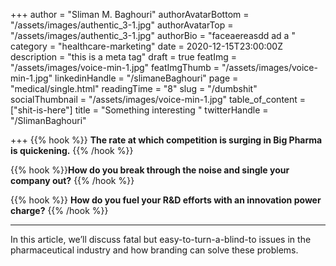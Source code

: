 +++
author = "Sliman M. Baghouri"
authorAvatarBottom = "/assets/images/authentic_3-1.jpg"
authorAvatarTop = "/assets/images/authentic_3-1.jpg"
authorBio = "faceaereasdd ad a "
category = "healthcare-marketing"
date = 2020-12-15T23:00:00Z
description = "this is a meta tag"
draft = true
featImg = "/assets/images/voice-min-1.jpg"
featImgThumb = "/assets/images/voice-min-1.jpg"
linkedinHandle = "/slimaneBaghouri"
page = "medical/single.html"
readingTime = "8"
slug = "/dumbshit"
socialThumbnail = "/assets/images/voice-min-1.jpg"
table_of_content = ["shit-is-here"]
title = "Something interesting "
twitterHandle = "/SlimanBaghouri"

+++
{{% hook %}} **The rate at which competition is surging in Big Pharma is quickening.** {{% /hook %}}

{{% hook %}}**How do you break through the noise and single your company out?** {{% /hook %}}

{{% hook %}} **How do you fuel your R&D efforts with an innovation power charge?** {{% /hook %}}

***

In this article, we’ll discuss fatal but easy-to-turn-a-blind-to issues in the pharmaceutical industry and how branding can solve these problems.